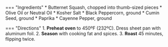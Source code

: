 === "Ingredients"
    * Butternet Squash, chopped into thumb-sized pieces
    * Olive Oil or Neutral Oil
    * Kosher Salt
    * Black Peppercorn, ground
    * Cumin Seed, ground
    * Paprika
    * Cayenne Pepper, ground

=== "Directions"
    1. **Preheat oven** to 450ºF (232ºC). Dress sheet pan with aluminum foil.
    2. **Season** with cooking fat and spices.
    3. **Roast** 45 minutes, flipping twice.
